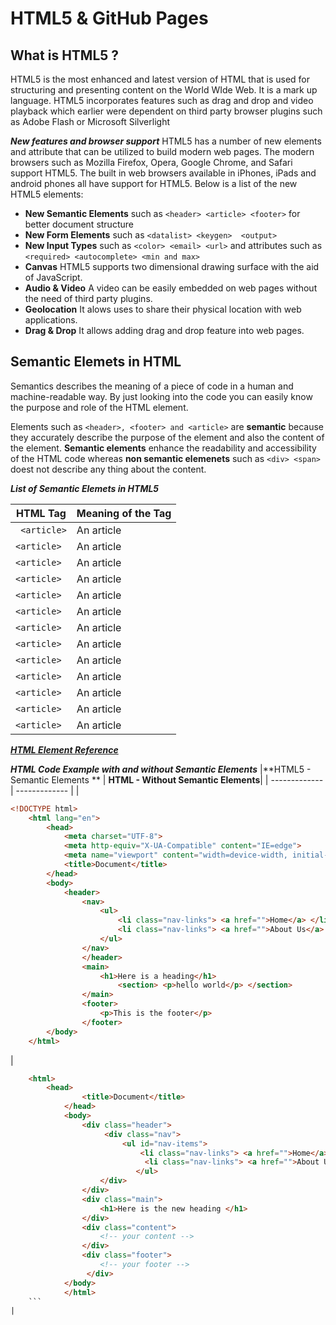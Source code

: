 # HTML5 & GitHub Pages

## What is HTML5 ?
HTML5 is the most enhanced and latest version of HTML that is used for structuring and presenting content on the World WIde Web. It is a mark up language. HTML5 incorporates features such as drag and drop and video playback which earlier were dependent on third party browser plugins such as Adobe Flash or Microsoft Silverlight

***New features and browser support***
HTML5 has a number of new elements and attribute that can be utilized to build modern web pages. The modern browsers such as Mozilla Firefox, Opera, Google Chrome, and Safari support HTML5. The built in web browsers available in iPhones, iPads and android phones all have support for HTML5. Below is a list of the new HTML5 elements:
- **New Semantic Elements** such as ```<header> <article> <footer>``` for better document structure
- **New Form Elements** such as ```<datalist> <keygen>  <output>```
- **New Input Types** such as ```<color> <email> <url>``` and attributes such as ```<required> <autocomplete> <min and max>```
- **Canvas** HTML5 supports two dimensional drawing surface with the aid of JavaScript.
- **Audio & Video** A video can be easily embedded on web pages without the need of third party plugins.
- **Geolocation** It alows uses to share their physical location with web applications.
- **Drag & Drop** It allows adding drag and drop feature into web pages.

## Semantic Elemets in HTML
Semantics describes the meaning of a piece of code in a human and machine-readable way. By just looking into the code you can easily know the purpose and role of the HTML element.

Elements such as ```<header>, <footer> and <article>``` are **semantic** because they accurately describe the purpose of the element and also the content of the element. **Semantic elements** enhance the readability and accessibility of the HTML code whereas **non semantic elemenets** such as ```<div> <span>``` doest not describe any thing about the content.

***List of Semantic Elemets in HTML5***

|**HTML Tag**| **Meaning of the Tag**| 
|----------|-------------|
|``` <article>``` |  An article | 
| ```<article>``` |  An article | 
| ```<article>``` |  An article | 
| ```<article>``` |  An article | 
| ```<article>``` |  An article | 
| ```<article>``` |  An article | 
| ```<article>``` |  An article | 
| ```<article>``` |  An article | 
| ```<article>``` |  An article | 
| ```<article>``` |  An article | 
| ```<article>``` |  An article | 
| ```<article>``` |  An article | 
| ```<article>``` |  An article | 

***[HTML Element Reference](https://developer.mozilla.org/en-US/docs/Web/HTML/Element)***

***HTML Code Example with and without Semantic Elements***
|**HTML5 - Semantic Elements ** | **HTML - Without Semantic Elements**| 
| ------------- | ------------- |
|
```html 
<!DOCTYPE html>
    <html lang="en">
        <head>
            <meta charset="UTF-8">
            <meta http-equiv="X-UA-Compatible" content="IE=edge">
            <meta name="viewport" content="width=device-width, initial-scale=1.0">
            <title>Document</title>
        </head>
        <body>
            <header>
                <nav>
                    <ul> 
                        <li class="nav-links"> <a href="">Home</a> </li> 
                        <li class="nav-links"> <a href="">About Us</a> </li> 
                    </ul> 
                </nav> 
                </header> 
                <main> 
                    <h1>Here is a heading</h1> 
                        <section> <p>hello world</p> </section> 
                </main> 
                <footer> 
                    <p>This is the footer</p> 
                </footer>  
        </body>
    </html> 
```
|  
```html
    <html>
        <head>
                <title>Document</title>
            </head>
            <body>
                <div class="header">
                     <div class="nav"> 
                         <ul id="nav-items"> 
                             <li class="nav-links"> <a href="">Home</a> </li>
                              <li class="nav-links"> <a href="">About Us</a> </li> 
                            </ul>
                    </div> 
                </div> 
                <div class="main"> 
                    <h1>Here is the new heading </h1> 
                </div> 
                <div class="content"> 
                    <!-- your content --> 
                </div> 
                <div class="footer"> 
                    <!-- your footer -->
                 </div> 
            </body>
            </html> 
    ```
| 